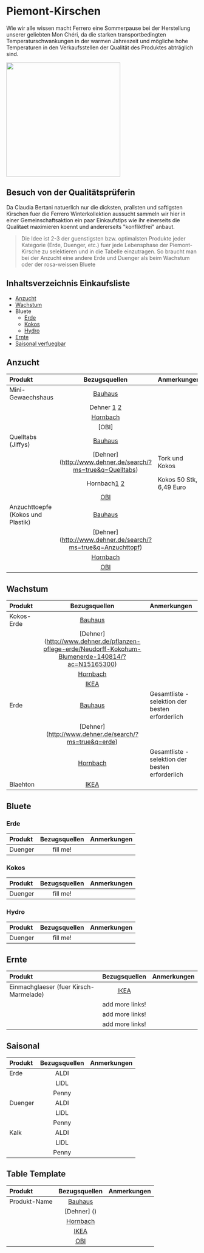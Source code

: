 # Piemont-Kirschen

Wie wir alle wissen macht Ferrero eine Sommerpause bei der Herstellung unserer geliebten Mon Chéri, da die starken transportbedingten Temperaturschwankungen in der warmen Jahreszeit und mögliche hohe Temperaturen in den Verkaufsstellen der Qualität des Produktes abträglich sind.

<img src="http://lexikon.huettenhilfe.de/uploads/pics/Kirschensuess2.jpg" width='300px'>

## Besuch von der Qualitätsprüferin

Da Claudia Bertani natuerlich nur die dicksten, prallsten und saftigsten Kirschen fuer die Ferrero Winterkollektion aussucht sammeln wir hier in einer Gemeinschaftsaktion ein paar Einkaufstips wie ihr einerseits die Qualitaet maximieren koennt und andererseits "konfliktfrei" anbaut.

> Die Idee ist 2-3 der guenstigsten bzw. optimalsten Produkte jeder Kategorie (Erde, Duenger, etc.) fuer jede Lebensphase der Piemont-Kirsche zu selektieren und in die Tabelle einzutragen. So braucht man bei der Anzucht eine andere Erde und Duenger als beim Wachstum oder der rosa-weissen Bluete


## Inhaltsverzeichnis Einkaufsliste

- [Anzucht](#anzucht)
- [Wachstum](#wachstum)
- Bluete
	- [Erde](#erde)
	- [Kokos](#kokos)
	- [Hydro](#hydro)
- [Ernte](#ernte)
- [Saisonal verfuegbar](#saisonal)







## Anzucht

| Produkt       | Bezugsquellen   | Anmerkungen |
| :------------ |:---------------:| :-----|
| Mini-Gewaechshaus | [Bauhaus](https://www.bauhaus.info/suche/produkte?q=mini+gewaechshaus) ||
||Dehner [1](http://www.dehner.de/search/?ms=true&q=mini+gewaechs) [2](http://www.dehner.de/pflanzen-pflege-aussaat-anzucht/Dehner-Mini-Treibhaus-Eleanor-26-x-11-x-7-cm-1909399/)||
||[Hornbach](https://www.hornbach.de/shop/suche/sortiment/treibhaus)||
||[OBI]||
| Quelltabs (Jiffys) | [Bauhaus]() ||
||[Dehner] (http://www.dehner.de/search/?ms=true&q=Quelltabs) | Tork und Kokos |
||Hornbach[1](https://www.hornbach.de/shop/Kokos-Quelltabs-50-Stk/5643238/artikel.html) [2](https://www.hornbach.de/shop/suche/sortiment/quelltopf) |Kokos 50 Stk, 6,49 Euro|
||[OBI]()||
| Anzuchttoepfe (Kokos und Plastik) | [Bauhaus](https://www.bauhaus.info/suche/produkte?q=Anzuchttopf) ||
||[Dehner] (http://www.dehner.de/search/?ms=true&q=Anzuchttopf) ||
||[Hornbach](https://www.hornbach.de/shop/suche/sortiment/anzuchttopf) ||
||[OBI]()||




## Wachstum
| Produkt       | Bezugsquellen   | Anmerkungen |
| :------------ |:---------------:| :-----|
| Kokos-Erde | [Bauhaus](https://www.bauhaus.info/blumenerde/neudorff-blumenerde-kokohum-/p/16980258?continueUrl=/suche/produkte?q%3Dkoko%2Berde) ||
||[Dehner] (http://www.dehner.de/pflanzen-pflege-erde/Neudorff-Kokohum-Blumenerde-140814/?ac=N15165300) ||
||[Hornbach](https://www.hornbach.de/shop/Blumenerde-Neudorff-Kokohum-7-Liter/1723893/artikel.html)| |
||[IKEA](http://www.ikea.com/de/de/catalog/products/90231416)||
| Erde | [Bauhaus](https://www.bauhaus.info/suche/produkte?q=erde) |Gesamtliste - selektion der besten erforderlich |
||[Dehner] (http://www.dehner.de/search/?ms=true&q=erde) ||
||[Hornbach](https://www.hornbach.de/shop/suche/sortiment/Erde)| Gesamtliste - selektion der besten erforderlich |
| Blaehton |[IKEA](http://www.ikea.com/de/de/catalog/products/60287103/)| |




## Bluete

### Erde
| Produkt       | Bezugsquellen   | Anmerkungen |
| :------------ |:---------------:| :-----|
| Duenger       |       fill me!          |             |

### Kokos
| Produkt       | Bezugsquellen   | Anmerkungen |
| :------------ |:---------------:| :-----|
| Duenger       |       fill me!          |             |

### Hydro
| Produkt       | Bezugsquellen   | Anmerkungen |
| :------------ |:---------------:| :-----|
| Duenger       |       fill me!          |             |




## Ernte
| Produkt       | Bezugsquellen   | Anmerkungen |
| :------------ |:---------------:| :-----|
| Einmachglaeser (fuer Kirsch-Marmelade) | [IKEA](http://www.ikea.com/de/de/catalog/categories/series/24046/) ||
|| add more links! ||
|| add more links! ||
|| add more links! ||




## Saisonal
| Produkt       | Bezugsquellen   | Anmerkungen |
| :------------ |:---------------:| :-----|
| Erde | ALDI ||
|| LIDL ||
|| Penny ||
| Duenger | ALDI ||
|| LIDL ||
|| Penny ||
| Kalk | ALDI ||
|| LIDL ||
|| Penny ||



## Table Template
| Produkt       | Bezugsquellen   | Anmerkungen |
| :------------ |:---------------:| :-----|
| Produkt-Name | [Bauhaus]() ||
||[Dehner] () ||
||[Hornbach]()||
||[IKEA]()||
||[OBI]()||


